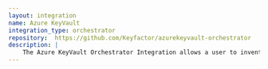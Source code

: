 ```yaml
---
layout: integration
name: Azure KeyVault
integration_type: orchestrator
repository:  https://github.com/Keyfactor/azurekeyvault-orchestrator
description: |
    The Azure KeyVault Orchestrator Integration allows a user to inventory, and manage (both add and remove) Azure Key Vault certificate stores.
--- 
```

